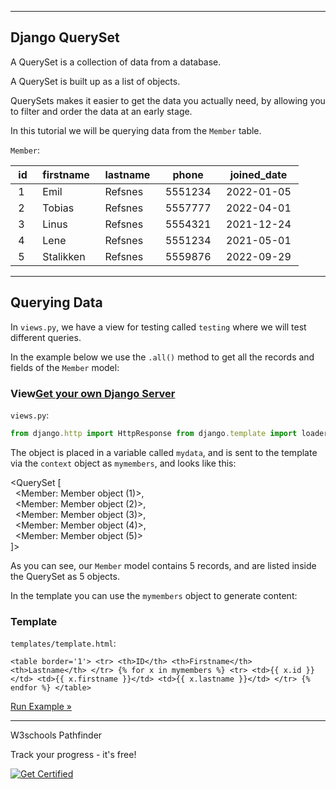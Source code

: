 ___

## Django QuerySet

A QuerySet is a collection of data from a database.

A QuerySet is built up as a list of objects.

QuerySets makes it easier to get the data you actually need, by allowing you to filter and order the data at an early stage.

In this tutorial we will be querying data from the `Member` table.

`Member`:

|  id  |  firstname  |  lastname  |  phone  |  joined\_date  |
| --- | --- | --- | --- | --- |
|  1  |  Emil  |  Refsnes  |  5551234  |  2022-01-05  |
|  2  |  Tobias  |  Refsnes  |  5557777  |  2022-04-01  |
|  3  |  Linus  |  Refsnes  |  5554321  |  2021-12-24  |
|  4  |  Lene  |  Refsnes  |  5551234  |  2021-05-01  |
|  5  |  Stalikken  |  Refsnes  |  5559876  |  2022-09-29  |

  

___

## Querying Data

In `views.py`, we have a view for testing called `testing` where we will test different queries.

In the example below we use the `.all()` method to get all the records and fields of the `Member` model:

### View[Get your own Django Server](https://www.w3schools.com/django/django_server.php "W3Schools Spaces")

`views.py`:

```jsx
from django.http import HttpResponse from django.template import loader from .models import Member def testing(request): mydata = Member.objects.all() template = loader.get_template('template.html') context = { 'mymembers': mydata, } return HttpResponse(template.render(context, request))
```

The object is placed in a variable called `mydata`, and is sent to the template via the `context` object as `mymembers`, and looks like this:

<QuerySet \[  
  <Member: Member object (1)>,  
  <Member: Member object (2)>,  
  <Member: Member object (3)>,  
  <Member: Member object (4)>,  
  <Member: Member object (5)>  
\]>

As you can see, our `Member` model contains 5 records, and are listed inside the QuerySet as 5 objects.

In the template you can use the `mymembers` object to generate content:

### Template

`templates/template.html`:

```django
<table border='1'> <tr> <th>ID</th> <th>Firstname</th> <th>Lastname</th> </tr> {% for x in mymembers %} <tr> <td>{{ x.id }}</td> <td>{{ x.firstname }}</td> <td>{{ x.lastname }}</td> </tr> {% endfor %} </table>
```

[Run Example »](https://www.w3schools.com/django/showdjango.php?filename=demo_queryset)

___

W3schools Pathfinder

Track your progress - it's free!

   [![Get Certified](https://www.w3schools.com/images/img_package_up_300.png)](https://campus.w3schools.com/collections/package-deals)